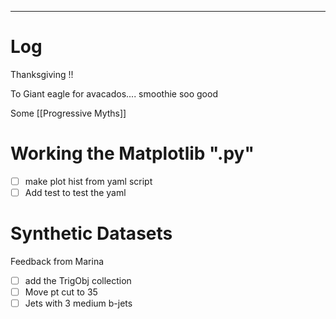 

---

# Log

Thanksgiving !! 

To Giant eagle for avacados.... smoothie soo good

Some [[Progressive Myths]]

# Working the Matplotlib ".py"
- [ ]  make plot hist from yaml script
- [ ]  Add test to test the yaml 

# Synthetic Datasets 
Feedback from Marina
- [ ] add the TrigObj collection
- [ ] Move pt cut to 35
- [ ] Jets with 3 medium b-jets